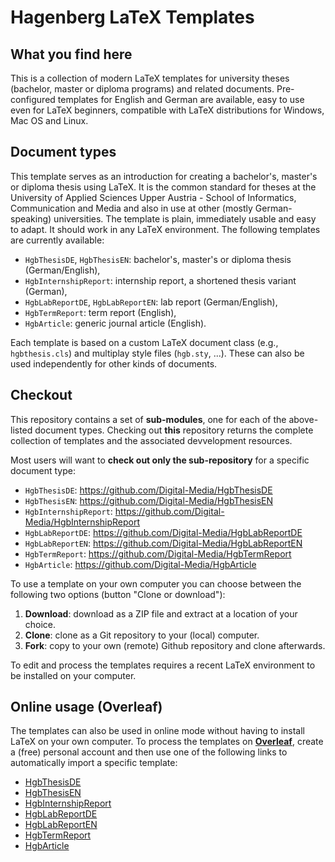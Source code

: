 # Hagenberg LaTeX Templates

## What you find here

This is a collection of modern LaTeX templates for university theses (bachelor, master or diploma programs) and related documents. Pre-configured templates for English and German are available, easy to use even for LaTeX beginners, compatible with LaTeX distributions for Windows, Mac OS and Linux.

## Document types

This template serves as an introduction for creating a bachelor's, master's or diploma thesis using LaTeX. It is the common standard for theses at the University of Applied Sciences Upper Austria - School of Informatics, Communication and Media and also in use at other (mostly German-speaking) universities. The template is plain, immediately usable and easy to adapt. It should work in any LaTeX environment. The following templates are currently available:

* ``HgbThesisDE``, ``HgbThesisEN``: bachelor's, master's or diploma thesis (German/English),
* ``HgbInternshipReport``: internship report, a shortened thesis variant (German),
* ``HgbLabReportDE``, ``HgbLabReportEN``: lab report (German/English),
* ``HgbTermReport``: term report (English),
* ``HgbArticle``: generic journal article (English).

Each template is based on a custom LaTeX document class (e.g., ``hgbthesis.cls``) and multiplay style files  (``hgb.sty``, ...). These can also be used independently for other kinds of documents.


## Checkout

This repository contains a set of **sub-modules**, one for each of the above-listed document types.
Checking out **this** repository returns the complete collection of templates and the associated devvelopment resources.


Most users will want to **check out only the sub-repository** for a specific document type:

* ``HgbThesisDE``: https://github.com/Digital-Media/HgbThesisDE
* ``HgbThesisEN``: https://github.com/Digital-Media/HgbThesisEN
* ``HgbInternshipReport``: https://github.com/Digital-Media/HgbInternshipReport
* ``HgbLabReportDE``: https://github.com/Digital-Media/HgbLabReportDE
* ``HgbLabReportEN``: https://github.com/Digital-Media/HgbLabReportEN
* ``HgbTermReport``: https://github.com/Digital-Media/HgbTermReport
* ``HgbArticle``: https://github.com/Digital-Media/HgbArticle

To use a template on your own computer you can choose between the following two options (button "Clone or download"):

1. **Download**: download as a ZIP file and extract at a location of your choice.
2. **Clone**: clone as a Git repository to your (local) computer.
3. **Fork**: copy to your own (remote) Github repository and clone afterwards.

To edit and process the templates requires a recent LaTeX environment to be installed on your computer.


## Online usage (Overleaf)

The templates can also be used in online mode without having to install LaTeX on your own computer. 
To process the templates on **[Overleaf](https://www.overleaf.com/)**, create a (free) personal account
and then use one of the following links to automatically import a specific template:

* [HgbThesisDE](https://www.overleaf.com/docs?snip_uri=https://github.com/Digital-Media/HgbThesisDE/archive/master.zip)
* [HgbThesisEN](https://www.overleaf.com/docs?snip_uri=https://github.com/Digital-Media/HgbThesisEN/archive/master.zip)
* [HgbInternshipReport](https://www.overleaf.com/docs?snip_uri=https://github.com/Digital-Media/HgbInternshipReport/archive/master.zip)
* [HgbLabReportDE](https://www.overleaf.com/docs?snip_uri=https://github.com/Digital-Media/HgbLabReportDE/archive/master.zip)
* [HgbLabReportEN](https://www.overleaf.com/docs?snip_uri=https://github.com/Digital-Media/HgbLabReportEN/archive/master.zip)
* [HgbTermReport](https://www.overleaf.com/docs?snip_uri=https://github.com/Digital-Media/HgbTermReport/archive/master.zip)
* [HgbArticle](https://www.overleaf.com/docs?snip_uri=https://github.com/Digital-Media/HgbArticle/archive/master.zip)

